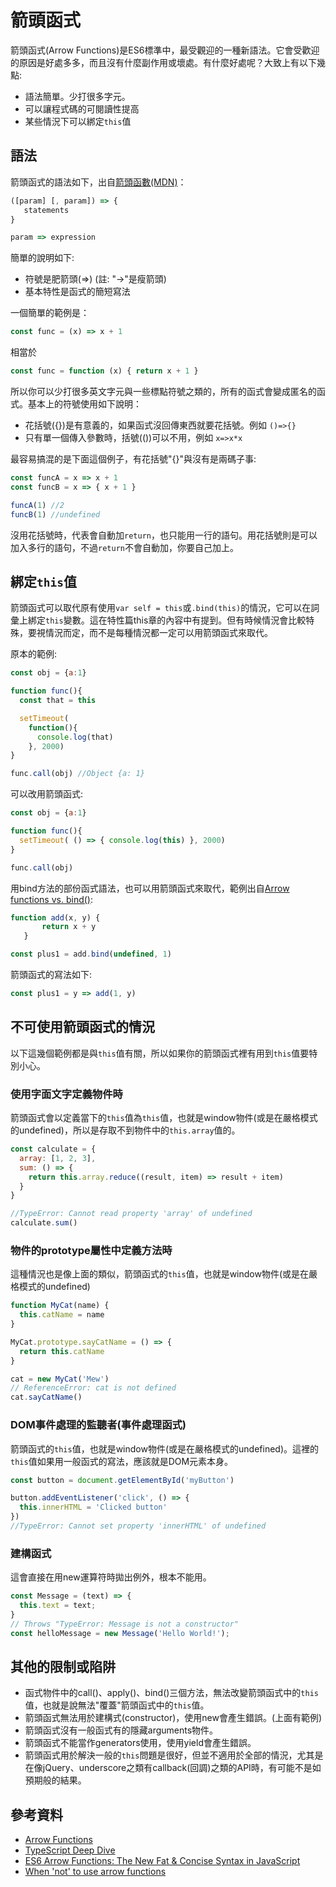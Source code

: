 # 箭頭函式

箭頭函式(Arrow Functions)是ES6標準中，最受觀迎的一種新語法。它會受歡迎的原因是好處多多，而且沒有什麼副作用或壞處。有什麼好處呢？大致上有以下幾點:

- 語法簡單。少打很多字元。
- 可以讓程式碼的可閱讀性提高
- 某些情況下可以綁定`this`值

## 語法

箭頭函式的語法如下，出自[箭頭函數(MDN)](https://developer.mozilla.org/zh-TW/docs/Web/JavaScript/Reference/Functions/Arrow_functions)：

```js
([param] [, param]) => {
   statements
}

param => expression
```

簡單的說明如下:

- 符號是肥箭頭(=>) (註: "->"是瘦箭頭)
- 基本特性是函式的簡短寫法

一個簡單的範例是：

```js
const func = (x) => x + 1
```

相當於

```javascript
const func = function (x) { return x + 1 }
```

所以你可以少打很多英文字元與一些標點符號之類的，所有的函式會變成匿名的函式。基本上的符號使用如下說明：

- 花括號({})是有意義的，如果函式沒回傳東西就要花括號。例如 `()=>{}`
- 只有單一個傳入參數時，括號(())可以不用，例如 `x=>x*x`

最容易搞混的是下面這個例子，有花括號"{}"與沒有是兩碼子事:

```js
const funcA = x => x + 1
const funcB = x => { x + 1 }

funcA(1) //2
funcB(1) //undefined
```

沒用花括號時，代表會自動加`return`，也只能用一行的語句。用花括號則是可以加入多行的語句，不過`return`不會自動加，你要自己加上。

## 綁定`this`值

箭頭函式可以取代原有使用`var self = this`或`.bind(this)`的情況，它可以在詞彙上綁定`this`變數。這在特性篇this章的內容中有提到。但有時候情況會比較特殊，要視情況而定，而不是每種情況都一定可以用箭頭函式來取代。

原本的範例:

```js
const obj = {a:1}

function func(){
  const that = this

  setTimeout(
    function(){
      console.log(that)
    }, 2000)
}

func.call(obj) //Object {a: 1}
```

可以改用箭頭函式:

```js
const obj = {a:1}

function func(){
  setTimeout( () => { console.log(this) }, 2000)
}

func.call(obj)
```

用bind方法的部份函式語法，也可以用箭頭函式來取代，範例出自[Arrow functions vs. bind()](http://www.2ality.com/2016/02/arrow-functions-vs-bind.html):

```js
function add(x, y) {
       return x + y
   }

const plus1 = add.bind(undefined, 1)
```

箭頭函式的寫法如下:

```js
const plus1 = y => add(1, y)
```

## 不可使用箭頭函式的情況

以下這幾個範例都是與`this`值有關，所以如果你的箭頭函式裡有用到`this`值要特別小心。

### 使用字面文字定義物件時

箭頭函式會以定義當下的`this`值為`this`值，也就是window物件(或是在嚴格模式的undefined)，所以是存取不到物件中的`this.array`值的。

```js
const calculate = {
  array: [1, 2, 3],
  sum: () => {
    return this.array.reduce((result, item) => result + item)
  }
}

//TypeError: Cannot read property 'array' of undefined
calculate.sum()
```

### 物件的prototype屬性中定義方法時

這種情況也是像上面的類似，箭頭函式的`this`值，也就是window物件(或是在嚴格模式的undefined)

```js
function MyCat(name) {
  this.catName = name
}

MyCat.prototype.sayCatName = () => {
  return this.catName
}

cat = new MyCat('Mew')
// ReferenceError: cat is not defined
cat.sayCatName()
```

### DOM事件處理的監聽者(事件處理函式)

箭頭函式的`this`值，也就是window物件(或是在嚴格模式的undefined)。這裡的`this`值如果用一般函式的寫法，應該就是DOM元素本身。

```js
const button = document.getElementById('myButton')

button.addEventListener('click', () => {
  this.innerHTML = 'Clicked button'
})
//TypeError: Cannot set property 'innerHTML' of undefined
```

### 建構函式

這會直接在用new運算符時拋出例外，根本不能用。

```js
const Message = (text) => {
  this.text = text;
}
// Throws "TypeError: Message is not a constructor"
const helloMessage = new Message('Hello World!');
```

## 其他的限制或陷阱

- 函式物件中的call()、apply()、bind()三個方法，無法改變箭頭函式中的`this`值，也就是說無法"覆蓋"箭頭函式中的`this`值。
- 箭頭函式無法用於建構式(constructor)，使用new會產生錯誤。(上面有範例)
- 箭頭函式沒有一般函式有的隱藏arguments物件。
- 箭頭函式不能當作generators使用，使用yield會產生錯誤。
- 箭頭函式用於解決一般的`this`問題是很好，但並不適用於全部的情況，尤其是在像jQuery、underscore之類有callback(回調)之類的API時，有可能不是如預期般的結果。

## 參考資料

- [Arrow Functions](https://github.com/getify/You-Dont-Know-JS/blob/master/es6%20&%20beyond/ch2.md#arrow-functions)
- [TypeScript Deep Dive](https://basarat.gitbooks.io/typescript/content/docs/arrow-functions.html)
- [ES6 Arrow Functions: The New Fat & Concise Syntax in JavaScript](https://www.sitepoint.com/es6-arrow-functions-new-fat-concise-syntax-javascript/)
- [When 'not' to use arrow functions](https://rainsoft.io/when-not-to-use-arrow-functions-in-javascript/)
